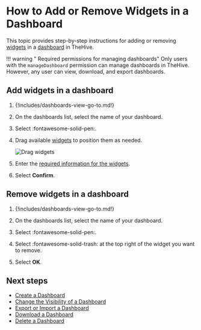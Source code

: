 # How to Add or Remove Widgets in a Dashboard

This topic provides step-by-step instructions for adding or removing [widgets](widgets-dashboards.md) in a [dashboard](about-dashboards.md) in TheHive.

!!! warning "<!-- md:version 5.4 --> Required permissions for managing dashboards"
    Only users with the `manageDashboard` permission can manage dashboards in TheHive. However, any user can view, download, and export dashboards.

## Add widgets in a dashboard

1. {!includes/dashboards-view-go-to.md!}

2. On the dashboards list, select the name of your dashboard.

3. Select :fontawesome-solid-pen:.

4. Drag available [widgets](widgets-dashboards.md) to position them as needed.

    ![Drag widgets](/thehive/images/user-guides/analyst-corner/dashboard/drag-widgets.gif)

5. Enter the [required information for the widgets](widgets-dashboards.md).

6. Select **Confirm**.

## Remove widgets in a dashboard

1. {!includes/dashboards-view-go-to.md!}

2. On the dashboards list, select the name of your dashboard.

3. Select :fontawesome-solid-pen:.

4. Select :fontawesome-solid-trash: at the top right of the widget you want to remove.

5. Select **OK**.

<h2>Next steps</h2>

* [Create a Dashboard](create-a-dashboard.md)
* [Change the Visibility of a Dashboard](change-visibility-of-a-dashboard.md)
* [Export or Import a Dashboard](export-import-a-dashboard.md)
* [Download a Dashboard](download-a-dashboard.md)
* [Delete a Dashboard](delete-a-dashboard.md)